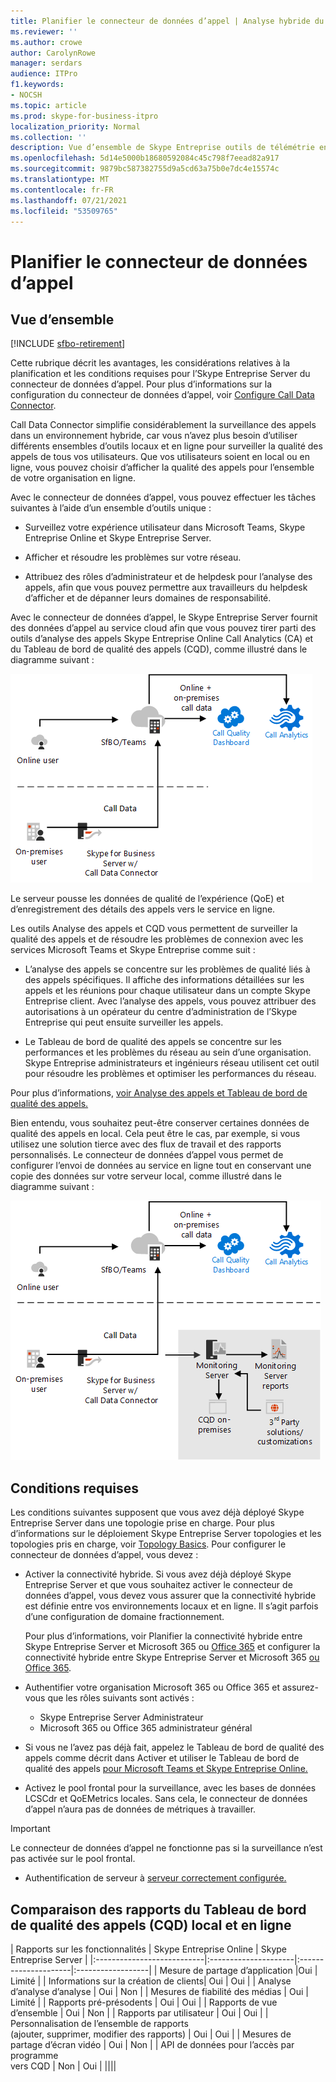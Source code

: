 ```yaml
---
title: Planifier le connecteur de données d’appel | Analyse hybride du tableau de bord de qualité des appels
ms.reviewer: ''
ms.author: crowe
author: CarolynRowe
manager: serdars
audience: ITPro
f1.keywords:
- NOCSH
ms.topic: article
ms.prod: skype-for-business-itpro
localization_priority: Normal
ms.collection: ''
description: Vue d’ensemble de Skype Entreprise outils de télémétrie en ligne pour surveiller une implémentation sur site dans un scénario hybride.
ms.openlocfilehash: 5d14e5000b18680592084c45c798f7eead82a917
ms.sourcegitcommit: 9879bc587382755d9a5cd63a75b0e7dc4e15574c
ms.translationtype: MT
ms.contentlocale: fr-FR
ms.lasthandoff: 07/21/2021
ms.locfileid: "53509765"
---
```

# <a name="plan-call-data-connector"></a>Planifier le connecteur de données d’appel

## <a name="overview"></a>Vue d’ensemble

[!INCLUDE [sfbo-retirement](../../Hub/includes/sfbo-retirement.md)]

Cette rubrique décrit les avantages, les considérations relatives à la planification et les conditions requises pour l’Skype Entreprise Server du connecteur de données d’appel. Pour plus d’informations sur la configuration du connecteur de données d’appel, voir [Configure Call Data Connector](configure-call-data-connector.md).


Call Data Connector simplifie considérablement la surveillance des appels dans un environnement hybride, car vous n’avez plus besoin d’utiliser différents ensembles d’outils locaux et en ligne pour surveiller la qualité des appels de tous vos utilisateurs. Que vos utilisateurs soient en local ou en ligne, vous pouvez choisir d’afficher la qualité des appels pour l’ensemble de votre organisation en ligne.

Avec le connecteur de données d’appel, vous pouvez effectuer les tâches suivantes à l’aide d’un ensemble d’outils unique :

- Surveillez votre expérience utilisateur dans Microsoft Teams, Skype Entreprise Online et Skype Entreprise Server.

- Afficher et résoudre les problèmes sur votre réseau.

- Attribuez des rôles d’administrateur et de helpdesk pour l’analyse des appels, afin que vous pouvez permettre aux travailleurs du helpdesk d’afficher et de dépanner leurs domaines de responsabilité.

Avec le connecteur de données d’appel, le Skype Entreprise Server fournit des données d’appel au service cloud afin que vous pouvez tirer parti des outils d’analyse des appels Skype Entreprise Online Call Analytics (CA) et du Tableau de bord de qualité des appels (CQD), comme illustré dans le diagramme suivant :

![SfB Messagerie vocale infonuagique](../../sfbserver2019/media/call-data-connector-plan-1.png)

Le serveur pousse les données de qualité de l’expérience (QoE) et d’enregistrement des détails des appels vers le service en ligne.

Les outils Analyse des appels et CQD vous permettent de surveiller la qualité des appels et de résoudre les problèmes de connexion avec les services Microsoft Teams et Skype Entreprise comme suit :

- L’analyse des appels se concentre sur les problèmes de qualité liés à des appels spécifiques. Il affiche des informations détaillées sur les appels et les réunions pour chaque utilisateur dans un compte Skype Entreprise client.  Avec l’analyse des appels, vous pouvez attribuer des autorisations à un opérateur du centre d’administration de l’Skype Entreprise qui peut ensuite surveiller les appels.

- Le Tableau de bord de qualité des appels se concentre sur les performances et les problèmes du réseau au sein d’une organisation. Skype Entreprise administrateurs et ingénieurs réseau utilisent cet outil pour résoudre les problèmes et optimiser les performances du réseau.

Pour plus d’informations, [voir Analyse des appels et Tableau de bord de qualité des appels.](/SkypeForBusiness/using-call-quality-in-your-organization/difference-between-call-analytics-and-call-quality-dashboard)

Bien entendu, vous souhaitez peut-être conserver certaines données de qualité des appels en local. Cela peut être le cas, par exemple, si vous utilisez une solution tierce avec des flux de travail et des rapports personnalisés.  Le connecteur de données d’appel vous permet de configurer l’envoi de données au service en ligne tout en conservant une copie des données sur votre serveur local, comme illustré dans le diagramme suivant :

![SfB Messagerie vocale infonuagique](../../sfbserver2019/media/call-data-connector-plan-2.png)

## <a name="requirements"></a>Conditions requises

Les conditions suivantes supposent que vous avez déjà déployé Skype Entreprise Server dans une topologie prise en charge.  Pour plus d’informations sur le déploiement Skype Entreprise Server topologies et les topologies pris en charge, voir [Topology Basics](../../SfbServer/plan-your-deployment/topology-basics/topology-basics.md). Pour configurer le connecteur de données d’appel, vous devez :

- Activer la connectivité hybride. Si vous avez déjà déployé Skype Entreprise Server et que vous souhaitez activer le connecteur de données d’appel, vous devez vous assurer que la connectivité hybride est définie entre vos environnements locaux et en ligne. Il s’agit parfois d’une configuration de domaine fractionnement.

   Pour plus d’informations, voir Planifier la connectivité hybride entre Skype Entreprise Server et Microsoft 365 ou [Office 365](plan-hybrid-connectivity.md) et configurer la connectivité hybride entre Skype Entreprise Server et Microsoft 365 [ou Office 365](configure-hybrid-connectivity.md).

- Authentifier votre organisation Microsoft 365 ou Office 365 et assurez-vous que les rôles suivants sont activés :

  - Skype Entreprise Server Administrateur
  - Microsoft 365 ou Office 365 administrateur général

- Si vous ne l’avez pas déjà fait, appelez le Tableau de bord de qualité des appels comme décrit dans Activer et utiliser le Tableau de bord de qualité des appels [pour Microsoft Teams et Skype Entreprise Online.](/microsoftteams/turning-on-and-using-call-quality-dashboard)

- Activez le pool frontal pour la surveillance, avec les bases de données LCSCdr et QoEMetrics locales. Sans cela, le connecteur de données d’appel n’aura pas de données de métriques à travailler.

> [!IMPORTANT]
> Le connecteur de données d’appel ne fonctionne pas si la surveillance n’est pas activée sur le pool frontal.

- Authentification de serveur à [serveur correctement configurée.](../../SfbServer/manage/authentication/server-to-server-and-partner-applications.md) 

## <a name="comparison-of-on-premises-and-online-call-quality-dashboard-cqd-reports"></a>Comparaison des rapports du Tableau de bord de qualité des appels (CQD) local et en ligne

| Rapports sur les fonctionnalités | Skype Entreprise Online | Skype Entreprise Server   |
|:---------------------------|:---------------------|:---------------------|:------------------|
| Mesure de partage d’application |Oui | Limité |
| Informations sur la création de clients| Oui | Oui |
| Analyse d’analyse d’analyse | Oui | Non |
| Mesures de fiabilité des médias | Oui | Limité |
| Rapports pré-présodents | Oui | Oui |
| Rapports de vue d’ensemble | Oui | Non |
| Rapports par utilisateur | Oui | Oui |
| Personnalisation de l’ensemble de rapports <br> (ajouter, supprimer, modifier des rapports) | Oui | Oui |
| Mesures de partage d’écran vidéo | Oui | Non |
| API de données pour l’accès par programme <br> vers CQD | Non | Oui |
||||